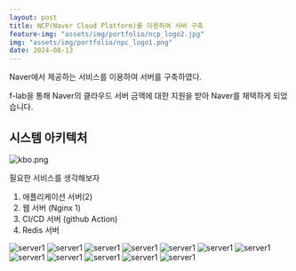 ```yaml
---
layout: post
title: NCP(Naver Cloud Platform)를 이용하여 서버 구축
feature-img: "assets/img/portfolio/ncp_logo2.jpg"
img: "assets/img/portfolio/npc_logo1.png"
date: 2024-08-13
---
```


Naver에서 제공하는 서비스를 이용하여 서버를 구축하였다.

f-lab을 통해 Naver의 클라우드 서버 금액에 대한 지원을 받아 Naver를 채택하게 되었습니다.


## 시스템 아키텍처
![kbo.png](https://github.com/user-attachments/assets/97bf612b-e1a1-4eab-b288-526aa8764f6b)



필요한 서비스를 생각해보자
1. 애플리케이션 서버(2)
2. 웹 서버 (Nginx 1)
3. CI/CD 서버 (github Action)
4. Redis 서버

![server1](https://github.com/user-attachments/assets/47209e75-e005-4063-a51e-90732754e119)
![server1](https://github.com/user-attachments/assets/b3960ea4-5455-427a-a0de-649a3df32a6b)
![server1](https://github.com/user-attachments/assets/919edf57-7153-4325-9227-137d76b08c6e)
![server1](https://github.com/user-attachments/assets/034256ea-7aca-4925-99f6-184f2ba39435)
![server1](https://github.com/user-attachments/assets/75fd2031-15b2-4f35-9fcd-bcdaacc5d3b8)
![server1](https://github.com/user-attachments/assets/70cf9544-3885-4aa8-bd39-4c4bf8cba43e)
![server1](https://github.com/user-attachments/assets/32d9148e-e748-43b2-bef9-e14bbd591360)
![server1](https://github.com/user-attachments/assets/f9cc7dce-800f-4f44-b7a9-ee0216277ec9)
![server1](https://github.com/user-attachments/assets/ebb695c4-b492-4511-a659-830b36707961)
![server1](https://github.com/user-attachments/assets/35a1fd62-307e-4ea7-a806-6b4332c8d38b)
![server1]()
![server1]()

